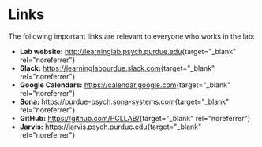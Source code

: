 # Links

The following important links are relevant to everyone who works in the lab:

* **Lab website:** <http://learninglab.psych.purdue.edu>{target="_blank" rel="noreferrer"}
* **Slack:** <https://learninglabpurdue.slack.com>{target="_blank" rel="noreferrer"}
* **Google Calendars:** <https://calendar.google.com>{target="_blank" rel="noreferrer"}
* **Sona:** <https://purdue-psych.sona-systems.com>{target="_blank" rel="noreferrer"}
* **GitHub:** <https://github.com/PCLLAB/>{target="_blank" rel="noreferrer"}
* **Jarvis:** <https://jarvis.psych.purdue.edu>{target="_blank" rel="noreferrer"}

